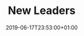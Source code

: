 ---
title: "New Leaders"
date: 2019-06-17T23:53:00+01:00
draft: true
hideLastModified: true
summary: "Thoughts and advice for those newly minted leaders"
---